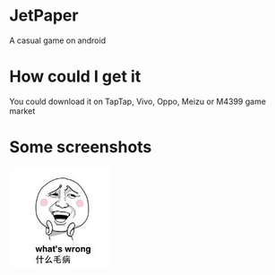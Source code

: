 # JetPaper
A casual game on android

# How could I get it
You could download it on TapTap, Vivo, Oppo, Meizu or M4399 game market

# Some screenshots
![image](https://github.com/AngelSXD/sxd_first_repository/blob/master/images/20160615165142.png)
